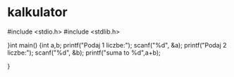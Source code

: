 # kalkulator
#include <stdio.h>
#include <stdlib.h>


}int main()
{int a,b;
   printf("Podaj 1 liczbe:");
   scanf("%d", &a);
   printf("Podaj 2 liczbe:");
   scanf("%d", &b);
   printf("suma to %d",a+b);

}


